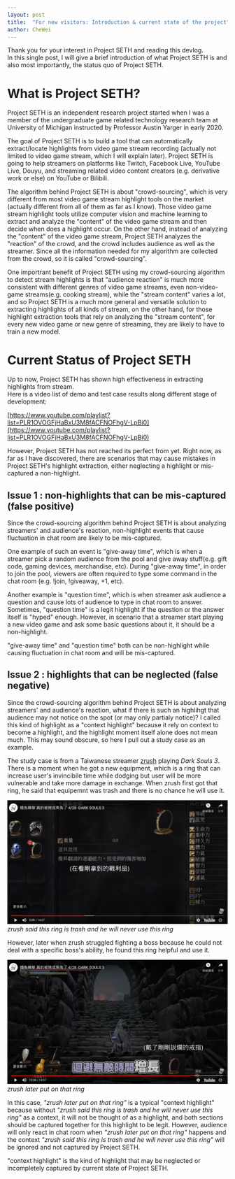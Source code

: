 ```yaml
---
layout: post
title:  "For new visitors: Introduction & current state of the project"
author: CheWei
---
```


Thank you for your interest in Project SETH and reading this devlog.<br>
In this single post, I will give a brief introduction of what Project SETH is and also most importantly, 
the status quo of Project SETH.



# What is Project SETH?

Project SETH is an independent research project started when I was a member of the undergraduate game related technology research
team at University of Michigan instructed by Professor Austin Yarger in early 2020.

The goal of Project SETH is to build a tool that can automatically extract/locate highlights from video game stream recording (actually not limited to video game stream, which I will explain later).
Project SETH is going to help streamers on platforms like Twitch, Facebook Live, YouTube Live, Douyu, and streaming related video content creators (e.g. derivative work or else) on YouTube or Bilibili.

The algorithm behind Project SETH is about "crowd-sourcing", which is very different from most video game stream highlight tools on the market (actually different from all of them as far as I know). Those video game stream highlight tools utilize computer vision and machine learning to extract and analyze the "content" of the video game stream and then decide when does a highlight occur. On the other hand, instead of analyzing the "content" of the video game stream, Project SETH analyzes the "reaction" of the crowd, and the crowd includes audience as well as the streamer. Since all the information needed for my algorithm are collected from the crowd, so it is called "crowd-sourcing".

One importrant benefit of Project SETH using my crowd-sourcing algorithm to detect stream highlights is that "audience reaction" is much more consistent with different genres of video game streams, even non-video-game streams(e.g. cooking stream), while the "stream content" varies a lot, and so Project SETH is a much more general and versatile solution to extracting highlights of all kinds of stream, on the other hand, for those highlight extraction tools that rely on analyzing the "stream content", for every new video game or new genre of streaming, they are likely to have to train a new model.



# Current Status of Project SETH

Up to now, Project SETH has shown high effectiveness in extracting highlights from stream.<br>
Here is a video list of demo and test case results along different stage of development:

[https://www.youtube.com/playlist?list=PLR1OVOGFjHaBxU3M8fACFNOFhgV-LpBi0](https://www.youtube.com/playlist?list=PLR1OVOGFjHaBxU3M8fACFNOFhgV-LpBi0)

However, Project SETH has not reached its perfect from yet. Right now, as far as I have discovered,  there are scenarios that may cause mistakes in Project SETH's highlight extraction, either neglecting a highlight or mis-captured a non-highlight.

## Issue 1 : non-highlights that can be mis-captured (false positive)

Since the crowd-sourcing algorithm behind Project SETH is about analyzing streamers' and audience's reaction, non-highlight events that cause fluctuation in chat room are likely to be mis-captured.

One example of such an event is "give-away time", which is when a streamer pick a random audience from the pool and give away stuff(e.g. gift code, gaming devices, merchandise, etc). During "give-away time", in order to join the pool, viewers are often required to type some command in the chat room (e.g. !join, !giveaway, +1, etc).

Another example is "question time", which is when streamer ask audience a question and cause lots of audience to type in chat room to answer. Sometimes, "question time" is a legit highlight if the question or the answer itself is "hyped" enough. However, in scenario that a streamer start playing a new video game and ask some basic questions about it, it should be a non-highlight.

"give-away time" and "question time" both can be non-highlight while causing fluctuation in chat room and will be mis-captured.

## Issue 2 : highlights that can be neglected (false negative)

Since the crowd-sourcing algorithm behind Project SETH is about analyzing streamers' and audience's reaction, what if there is such an highlihgt that audience may not notice on the spot (or may only partialy notice)? I called this kind of highlight as a "context highlight" because it rely on context to become a highlight, and the highlight moment itself alone does not mean much. This may sound obscure, so here I pull out a study case as an example.

The study case is from a Taiwanese streamer [zrush](https://www.twitch.tv/zrush) playing _Dark Souls 3_. <br>
There is a moment when he got a new equipment, which is a ring that can increase user's invincibile time while dodging but user will be more vulnerable and take more damage in exchange. When zrush first got that ring, he said that equipemnt was trash and there is no chance he will use it.

![Zrush said he will never use this ring](../images/intro/context-problem-type2-cause.png "Zrush said he will never use this ring")
_zrush said this ring is trash and he will never use this ring_

However, later when zrush struggled fighting a boss because he could not deal with a specific boss's ability, he found this ring helpful and use it.

![Zrush later put on that ring](../images/intro/context-problem-type2-result.png "Zrush put on that ring")
_zrush later put on that ring_

In this case, _"zrush later put on that ring"_ is a typical "context highlight" because without _"zrush said this ring is trash and he will never use this ring"_ as a context, it will not be thought of as a highlight, and both sections should be captured together for this highlight to be legit. However, audience will only react in chat room when _"zrush later put on that ring"_ happens and the context _"zrush said this ring is trash and he will never use this ring"_ will be ignored and not captured by Project SETH.

"context highlight" is the kind of highlight that may be neglected or incompletely captured by current state of Project SETH.


